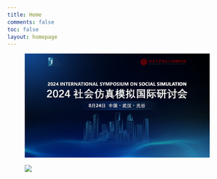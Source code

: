 ```yaml
---
title: Home
comments: false
toc: false
layout: homepage
---
```

<div class="activity-gallery">
    <div class="swiper-container">
        <div class="swiper-wrapper">
            <div class="swiper-slide">
                <div class="inner">
                    <a href="/events/ISSS/ISSS2024/">
                        <figure><img src="/img/isss/isss_2024.png"></figure>
                    </a>
                </div>
            </div>
            <div class="swiper-slide">
                <div class="inner">
                        <figure><img src="/img/swiper/3.jpg"></figure>
                </div>
            </div>
        </div>
        <div class="swiper-button-prev"></div>
        <!--左箭头-->
        <div class="swiper-button-next"></div>
        <!--右箭头-->
    </div>
</div>

<script>
    var swiper = new Swiper('.swiper-container', {
        speed: 700,
        slidesPerView: 'auto',
        centeredSlides: true,
        autoplay:true,
        loop: true,
        on: {
            init: function() {
                this.slides.removeClass('init');
            },
        },
        navigation: {
            nextEl: '.swiper-button-next',
            prevEl: '.swiper-button-prev',
        },
    });
    swiper.$el.parent('.activity-gallery')[0].onmouseover = function() {
        swiper.$el.addClass('mouse-hover');
    };
    swiper.$el.parent('.activity-gallery')[0].onmouseout = function() {
        swiper.$el.removeClass('mouse-hover');
    };
</script>
